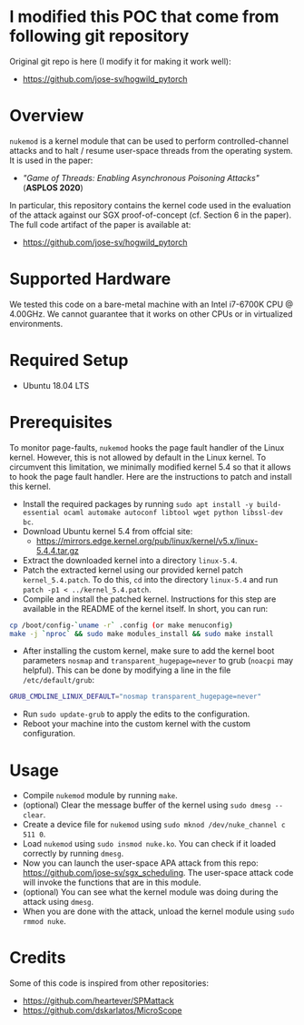 # I modified this POC that come from following git repository 

Original git repo is here (I modify it for making it work well):

- https://github.com/jose-sv/hogwild_pytorch

# Overview

`nukemod` is a kernel module that can be used to perform controlled-channel attacks and to halt / resume user-space threads from the operating system. It is used in the paper:

- _"Game of Threads: Enabling Asynchronous Poisoning Attacks"_ (__ASPLOS 2020__)

In particular, this repository contains the kernel code used in the evaluation of the attack against our SGX proof-of-concept (cf. Section 6 in the paper).
The full code artifact of the paper is available at:

- https://github.com/jose-sv/hogwild_pytorch

# Supported Hardware
We tested this code on a bare-metal machine with an Intel i7-6700K CPU @ 4.00GHz.
We cannot guarantee that it works on other CPUs or in virtualized environments.

# Required Setup
- Ubuntu 18.04 LTS

# Prerequisites
To monitor page-faults, `nukemod` hooks the page fault handler of the Linux kernel.
However, this is not allowed by default in the Linux kernel.
To circumvent this limitation, we minimally modified kernel 5.4 so that it allows to hook the page fault handler.
Here are the instructions to patch and install this kernel.

- Install the required packages by running `sudo apt install -y build-essential ocaml automake autoconf libtool wget python libssl-dev bc`.
- Download Ubuntu kernel 5.4 from offcial site:
  - https://mirrors.edge.kernel.org/pub/linux/kernel/v5.x/linux-5.4.4.tar.gz
- Extract the downloaded kernel into a directory `linux-5.4`.
- Patch the extracted kernel using our provided kernel patch `kernel_5.4.patch`. To do this, `cd` into the directory `linux-5.4` and run `patch -p1 < ../kernel_5.4.patch`.
- Compile and install the patched kernel. Instructions for this step are available in the README of the kernel itself. In short, you can run:
```sh
cp /boot/config-`uname -r` .config (or make menuconfig)
make -j `nproc` && sudo make modules_install && sudo make install
```
- After installing the custom kernel, make sure to add the kernel boot parameters `nosmap` and `transparent_hugepage=never` to grub (`noacpi` may helpful).
This can be done by modifying a line in the file `/etc/default/grub`:
```sh
GRUB_CMDLINE_LINUX_DEFAULT="nosmap transparent_hugepage=never"
```
- Run `sudo update-grub` to apply the edits to the configuration.
- Reboot your machine into the custom kernel with the custom configuration.

# Usage
- Compile `nukemod` module by running `make`.
- (optional) Clear the message buffer of the kernel using `sudo dmesg --clear`.
- Create a device file for `nukemod` using `sudo mknod /dev/nuke_channel c 511 0`.
- Load `nukemod` using `sudo insmod nuke.ko`. You can check if it loaded correctly by running `dmesg`.
- Now you can launch the user-space APA attack from this repo: https://github.com/jose-sv/sgx_scheduling.
The user-space attack code will invoke the functions that are in this module.
- (optional) You can see what the kernel module was doing during the attack using `dmesg`.
- When you are done with the attack, unload the kernel module using `sudo rmmod nuke`.

# Credits
Some of this code is inspired from other repositories:

- https://github.com/heartever/SPMattack
- https://github.com/dskarlatos/MicroScope
